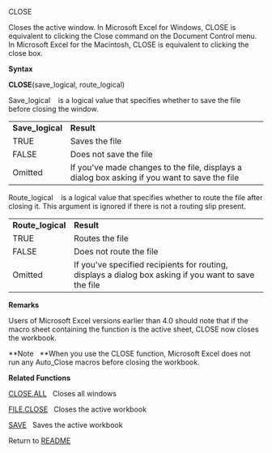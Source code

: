 CLOSE

Closes the active window. In Microsoft Excel for Windows, CLOSE is
equivalent to clicking the Close command on the Document Control menu.
In Microsoft Excel for the Macintosh, CLOSE is equivalent to clicking
the close box.

**Syntax**

**CLOSE**(save\_logical, route\_logical)

Save\_logical&nbsp;&nbsp;&nbsp;&nbsp;is a logical value that specifies
whether to save the file before closing the window.

|                   |                                                                                               |
| ----------------- | --------------------------------------------------------------------------------------------- |
| **Save\_logical** | **Result**                                                                                    |
| TRUE              | Saves the file                                                                                |
| FALSE             | Does not save the file                                                                        |
| Omitted           | If you've made changes to the file, displays a dialog box asking if you want to save the file |

Route\_logical&nbsp;&nbsp;&nbsp;&nbsp;is a logical value that specifies
whether to route the file after closing it. This argument is ignored if
there is not a routing slip present.

|                    |                                                                                                       |
| ------------------ | ----------------------------------------------------------------------------------------------------- |
| **Route\_logical** | **Result**                                                                                            |
| TRUE               | Routes the file                                                                                       |
| FALSE              | Does not route the file                                                                               |
| Omitted            | If you've specified recipients for routing, displays a dialog box asking if you want to save the file |

**Remarks**

Users of Microsoft Excel versions earlier than 4.0 should note that if
the macro sheet containing the function is the active sheet, CLOSE now
closes the workbook.

**Note&nbsp;&nbsp;&nbsp;**When you use the CLOSE function, Microsoft
Excel does not run any Auto\_Close macros before closing the workbook.

**Related Functions**

[CLOSE.ALL](CLOSE.ALL.md)&nbsp;&nbsp;&nbsp;Closes all windows

[FILE.CLOSE](FILE.CLOSE.md)&nbsp;&nbsp;&nbsp;Closes the active workbook

[SAVE](SAVE.md)&nbsp;&nbsp;&nbsp;Saves the active workbook



Return to [README](README.md)

